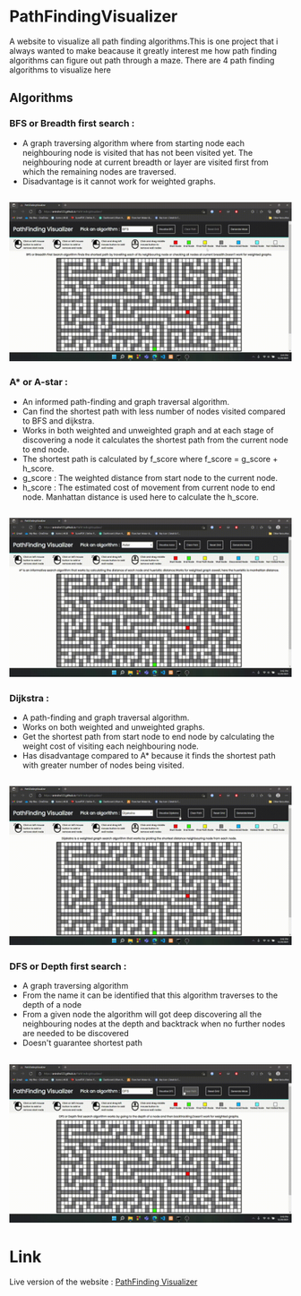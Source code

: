 # PathFindingVisualizer
A website to visualize all path finding algorithms.This is one project that i always wanted to make beacause it greatly interest me how path finding algorithms can figure out path through a maze. There are 4 path finding algorithms to visualize here

## Algorithms
### BFS or Breadth first search :
  - A graph traversing algorithm where from starting node each neighbouring node is visited that has not been visited yet. The neighbouring node at current breadth or layer are      visited first from which the remaining nodes are traversed.
  - Disadvantage is it cannot work for weighted graphs.

![bfs-visualization](https://github.com/Anindra123/PathFindingVisualizer/blob/main/Images/bfs-visualization.gif)
---
### A* or A-star :
  - An informed path-finding and graph traversal algorithm.
  - Can find the shortest path with less number of nodes visited compared to BFS and dijkstra.
  - Works in both weighted and unweighted graph and at each stage of discovering a node it calculates the shortest path from the current node to end node.
  - The shortest path is calculated by f_score where f_score = g_score + h_score.
  - g_score : The weighted distance from start node to the current node.
  - h_score : The estimated cost of movement from current node to end node. Manhattan distance is used here to calculate the h_score.

![astar-visualization](https://github.com/Anindra123/PathFindingVisualizer/blob/main/Images/astar-visualization.gif)
---
### Dijkstra :
  - A path-finding and graph traversal algorithm.
  - Works on both weighted and unweighted graphs.
  - Get the shortest path from start node to end node by calculating the weight cost of visiting each neighbouring node.
  - Has disadvantage compared to A* because it finds the shortest path with greater number of nodes being visited.

![dijkstra-visualization](https://github.com/Anindra123/PathFindingVisualizer/blob/main/Images/dijkstra-visualization.gif)
---
### DFS or Depth first search :
  - A graph traversing algorithm
  - From the name it can be identified that this algorithm traverses to the depth of a node
  - From a given node the algorithm will got deep discovering all the neighbouring nodes at the depth and backtrack when no further nodes are needed to be discovered
  - Doesn't guarantee shortest path 

![dfs-visualization](https://github.com/Anindra123/PathFindingVisualizer/blob/main/Images/dfs-visualization.gif)
---
# Link
Live version of the website : [PathFinding Visualizer](https://anindra123.github.io/PathFindingVisualizer)
